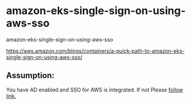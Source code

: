 # amazon-eks-single-sign-on-using-aws-sso
amazon-eks-single-sign-on-using-aws-sso

https://aws.amazon.com/blogs/containers/a-quick-path-to-amazon-eks-single-sign-on-using-aws-sso/

Assumption:
-------------------

You have AD enabled and SSO for AWS is integrated. If not Please [follow link.](https://github.com/tushardashpute/sso_eks_authentication)
